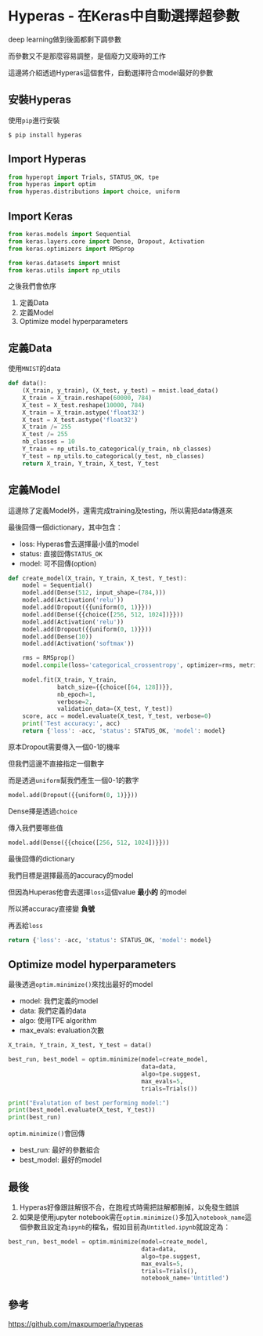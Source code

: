 # Hyperas - 在Keras中自動選擇超參數
deep learning做到後面都剩下調參數

而參數又不是那麼容易調整，是個廢力又廢時的工作

這邊將介紹透過Hyperas這個套件，自動選擇符合model最好的參數

## 安裝Hyperas
使用`pip`進行安裝

```
$ pip install hyperas
```

## Import Hyperas

```python
from hyperopt import Trials, STATUS_OK, tpe
from hyperas import optim
from hyperas.distributions import choice, uniform
```

## Import Keras
```python
from keras.models import Sequential
from keras.layers.core import Dense, Dropout, Activation
from keras.optimizers import RMSprop

from keras.datasets import mnist
from keras.utils import np_utils
```

之後我們會依序
1. 定義Data
2. 定義Model
3. Optimize model hyperparameters

## 定義Data
使用`MNIST`的data

```python
def data():
    (X_train, y_train), (X_test, y_test) = mnist.load_data()
    X_train = X_train.reshape(60000, 784)
    X_test = X_test.reshape(10000, 784)
    X_train = X_train.astype('float32')
    X_test = X_test.astype('float32')
    X_train /= 255
    X_test /= 255
    nb_classes = 10
    Y_train = np_utils.to_categorical(y_train, nb_classes)
    Y_test = np_utils.to_categorical(y_test, nb_classes)
    return X_train, Y_train, X_test, Y_test
```
## 定義Model
這邊除了定義Model外，還需完成training及testing，所以需把data傳進來

最後回傳一個dictionary，其中包含：
* loss: Hyperas會去選擇最小值的model
* status: 直接回傳`STATUS_OK`
* model: 可不回傳(option)

```python
def create_model(X_train, Y_train, X_test, Y_test):
    model = Sequential()
    model.add(Dense(512, input_shape=(784,)))
    model.add(Activation('relu'))
    model.add(Dropout({{uniform(0, 1)}}))
    model.add(Dense({{choice([256, 512, 1024])}}))
    model.add(Activation('relu'))
    model.add(Dropout({{uniform(0, 1)}}))
    model.add(Dense(10))
    model.add(Activation('softmax'))

    rms = RMSprop()
    model.compile(loss='categorical_crossentropy', optimizer=rms, metrics=['accuracy'])
    
    model.fit(X_train, Y_train,
              batch_size={{choice([64, 128])}},
              nb_epoch=1,
              verbose=2,
              validation_data=(X_test, Y_test))
    score, acc = model.evaluate(X_test, Y_test, verbose=0)
    print('Test accuracy:', acc)
    return {'loss': -acc, 'status': STATUS_OK, 'model': model}
```

原本Dropout需要傳入一個0-1的機率

但我們這邊不直接指定一個數字

而是透過`uniform`幫我們產生一個0-1的數字

```python
model.add(Dropout({{uniform(0, 1)}}))
```

Dense擇是透過`choice`

傳入我們要哪些值

```python
model.add(Dense({{choice([256, 512, 1024])}}))
```

最後回傳的dictionary

我們目標是選擇最高的accuracy的model

但因為Huperas他會去選擇`loss`這個value **最小的** 的model

所以將accuracy直接變 **負號**

再丟給`loss`

```python
return {'loss': -acc, 'status': STATUS_OK, 'model': model}
```

## Optimize model hyperparameters
最後透過`optim.minimize()`來找出最好的model
* model: 我們定義的model
* data: 我們定義的data
* algo: 使用TPE algorithm
* max_evals: evaluation次數

```python
X_train, Y_train, X_test, Y_test = data()

best_run, best_model = optim.minimize(model=create_model,
                                      data=data,
                                      algo=tpe.suggest,
                                      max_evals=5,
                                      trials=Trials())

print("Evalutation of best performing model:")
print(best_model.evaluate(X_test, Y_test))
print(best_run)
```

`optim.minimize()`會回傳
* best_run: 最好的參數組合
* best_model: 最好的model

## 最後
1. Hyperas好像跟註解很不合，在跑程式時需把註解都刪掉，以免發生錯誤
2. 如果是使用jupyter notebook需在`optim.minimize()`多加入`notebook_name`這個參數且設定為`ipynb`的檔名，假如目前為`Untitled.ipynb`就設定為：
    
```python
best_run, best_model = optim.minimize(model=create_model,
                                      data=data,
                                      algo=tpe.suggest,
                                      max_evals=5,
                                      trials=Trials(),
                                      notebook_name='Untitled')
```

## 參考
https://github.com/maxpumperla/hyperas


